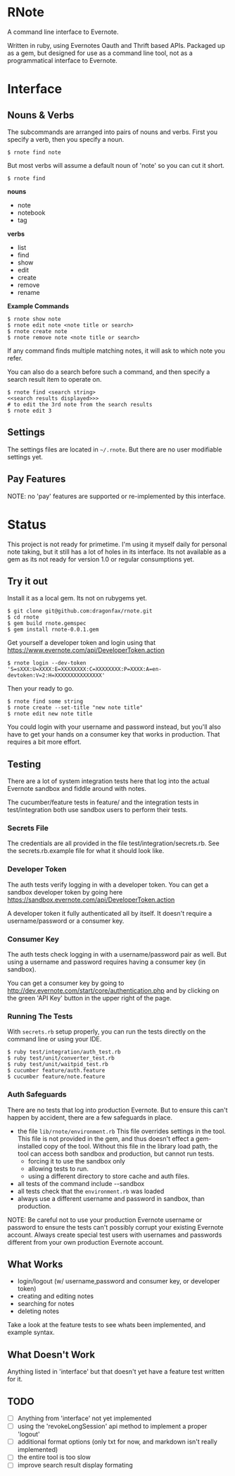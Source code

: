 RNote
====

A command line interface to Evernote. 

Written in ruby, using Evernotes Oauth and Thrift based APIs.  Packaged up as a gem, but designed for use as a command line tool, not as a programmatical interface to Evernote.


Interface
====

Nouns & Verbs
----

The subcommands are arranged into pairs of nouns and verbs. First you specify a verb, then you specify a noun.

`$ rnote find note`

But most verbs will assume a default noun of 'note' so you can cut it short.

`$ rnote find`

**nouns**
* note
* notebook
* tag

**verbs**
* list
* find
* show
* edit
* create
* remove
* rename

**Example Commands**

```
$ rnote show note 
$ rnote edit note <note title or search>
$ rnote create note
$ rnote remove note <note title or search>
```

If any command finds multiple matching notes, it will ask to which note you refer.

You can also do a search before such a command, and then specify a search result item to operate on.

```
$ rnote find <search string>
<<search results displayed>>>
# to edit the 3rd note from the search results
$ rnote edit 3
```

Settings
----

The settings files are located in `~/.rnote`. But there are no user modifiable settings yet. 

Pay Features
----

NOTE: no 'pay' features are supported or re-implemented by this interface.

Status
====

This project is not ready for primetime. I'm using it myself daily for personal note taking, but it still has a lot of holes in its interface.  Its not available as a gem as its not ready for version 1.0 or regular consumptions yet.

Try it out
----

Install it as a local gem. Its not on rubygems yet.

```
$ git clone git@github.com:dragonfax/rnote.git
$ cd rnote
$ gem build rnote.gemspec
$ gem install rnote-0.0.1.gem
```

Get yourself a developer token and login using that
https://www.evernote.com/api/DeveloperToken.action

`$ rnote login --dev-token 'S=sXXX:U=XXXX:E=XXXXXXXX:C=XXXXXXXX:P=XXXX:A=en-devtoken:V=2:H=XXXXXXXXXXXXXXX'`

Then your ready to go.

```
$ rnote find some string
$ rnote create --set-title "new note title"
$ rnote edit new note title
```

You could login with your username and password instead, but you'll also have to get your hands on a consumer key that works in production. That requires a bit more effort.


Testing
---

There are a lot of system integration tests here that log into the actual Evernote sandbox and fiddle around with notes.

The cucumber/feature tests in feature/ and the integration tests in test/integration both use sandbox users to perform their tests.

### Secrets File

The credentials are all provided in the file test/integration/secrets.rb. See the secrets.rb.example file for what it should look like.

### Developer Token

The auth tests verify logging in with a developer token. You can get a sandbox developer token by going here https://sandbox.evernote.com/api/DeveloperToken.action

A developer token it fully authenticated all by itself. It doesn't require a username/password or a consumer key.

### Consumer Key

The auth tests check logging in with a username/password pair as well. But using a username and password requires having a consumer key (in sandbox).

You can get a consumer key by going to http://dev.evernote.com/start/core/authentication.php and by clicking on the green 'API Key' button in the upper right of the page.


### Running The Tests

With `secrets.rb` setup properly, you can run the tests directly on the command line or using your IDE.

```
$ ruby test/integration/auth_test.rb
$ ruby test/unit/converter_test.rb
$ ruby test/unit/waitpid_test.rb
$ cucumber feature/auth.feature
$ cucumber feature/note.feature
```

### Auth Safeguards

There are no tests that log into production Evernote. But to ensure this can't happen by accident, there are a few safeguards in place.

* the file `lib/rnote/environment.rb`
    This file overrides settings in the tool.
    This file is not provided in the gem, and thus doesn't effect a gem-installed copy of the tool.
    Without this file in the library load path, the tool can access both sandbox and production, but cannot run tests.
    * forcing it to use the sandbox only
    * allowing tests to run.
    * using a different directory to store cache and auth files.
* all tests of the command include --sandbox
* all tests check that the `environment.rb` was loaded
* always use a different username and password in sandbox, than production.

NOTE: Be careful not to use your production Evernote username or password to ensure the tests can't possibly corrupt your existing Evernote account. Always create special test users with usernames and passwords different from your own production Evernote account.

What Works
---

* login/logout (w/ username,password and consumer key, or developer token)
* creating and editing notes
* searching for notes
* deleting notes

Take a look at the feature tests to see whats been implemented, and example syntax.

What Doesn't Work
---

Anything listed in 'interface' but that doesn't yet have a feature test written for it.

TODO
---

* [ ] Anything from 'interface' not yet implemented
* [ ] using the 'revokeLongSession' api method to implement a proper 'logout'
* [ ] additional format options (only txt for now, and markdown isn't really implemented)
* [ ] the entire tool is too slow
* [ ] improve search result display formating